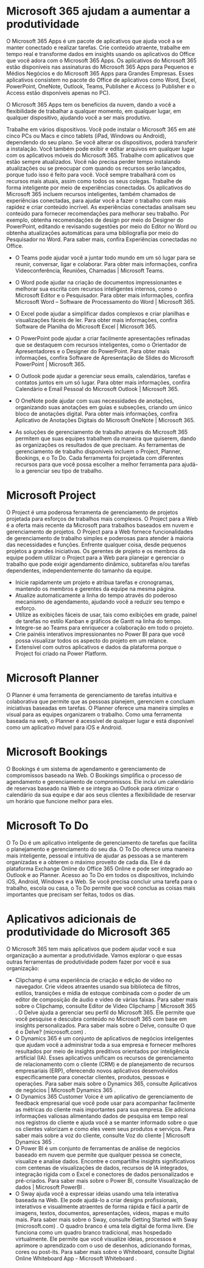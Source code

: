 # Microsoft 365 ajudam a aumentar a produtividade

O Microsoft 365 Apps é um pacote de aplicativos que ajuda você a se manter conectado e realizar tarefas. Crie conteúdo atraente, trabalhe em tempo real e transforme dados em insights usando os aplicativos do Office que você adora com o Microsoft 365 Apps. Os aplicativos do Microsoft 365 estão disponíveis nas assinaturas do Microsoft 365 Apps para Pequenos e Médios Negócios e do Microsoft 365 Apps para Grandes Empresas. Esses aplicativos consistem no pacote do Office de aplicativos como Word, Excel, PowerPoint, OneNote, Outlook, Teams, Publisher e Access (o Publisher e o Access estão disponíveis apenas no PC).

O Microsoft 365 Apps tem os benefícios da nuvem, dando a você a flexibilidade de trabalhar a qualquer momento, em qualquer lugar, em qualquer dispositivo, ajudando você a ser mais produtivo.

Trabalhe em vários dispositivos. Você pode instalar o Microsoft 365 em até cinco PCs ou Macs e cinco tablets (iPad, Windows ou Android), dependendo do seu plano. Se você alterar os dispositivos, poderá transferir a instalação. Você também pode exibir e editar arquivos em qualquer lugar com os aplicativos móveis do Microsoft 365.
Trabalhe com aplicativos que estão sempre atualizados. Você não precisa perder tempo instalando atualizações ou se preocupar com quando os recursos serão lançados, porque tudo isso é feito para você. Você sempre trabalhará com os recursos mais atuais, assim como todos os seus colegas.
Trabalhe de forma inteligente por meio de experiências conectadas. Os aplicativos do Microsoft 365 incluem recursos inteligentes, também chamados de experiências conectadas, para ajudar você a fazer o trabalho com mais rapidez e criar conteúdo incrível. As experiências conectadas analisam seu conteúdo para fornecer recomendações para melhorar seu trabalho. Por exemplo, obtenha recomendações de design por meio do Designer do PowerPoint, editando e revisando sugestões por meio do Editor no Word ou obtenha atualizações automáticas para uma bibliografia por meio do Pesquisador no Word. Para saber mais, confira Experiências conectadas no Office.


- O Teams pode ajudar você a juntar todo mundo em um só lugar para se reunir, conversar, ligar e colaborar. Para obter mais informações, confira Videoconferência, Reuniões, Chamadas | Microsoft Teams.
- O Word pode ajudar na criação de documentos impressionantes e melhorar sua escrita com recursos inteligentes internos, como o Microsoft Editor e o Pesquisador. Para obter mais informações, confira Microsoft Word – Software de Processamento do Word | Microsoft 365.
- O Excel pode ajudar a simplificar dados complexos e criar planilhas e visualizações fáceis de ler. Para obter mais informações, confira Software de Planilha do Microsoft Excel | Microsoft 365.
- O PowerPoint pode ajudar a criar facilmente apresentações refinadas que se destaquem com recursos inteligentes, como o Orientador de Apresentadores e o Designer do PowerPoint. Para obter mais informações, confira Software de Apresentação de Slides do Microsoft PowerPoint | Microsoft 365.
- O Outlook pode ajudar a gerenciar seus emails, calendários, tarefas e contatos juntos em um só lugar. Para obter mais informações, confira Calendário e Email Pessoal do Microsoft Outlook | Microsoft 365.
- O OneNote pode ajudar com suas necessidades de anotações, organizando suas anotações em guias e subseções, criando um único bloco de anotações digital. Para obter mais informações, confira Aplicativo de Anotações Digitais do Microsoft OneNote | Microsoft 365.

- As soluções de gerenciamento de trabalho através do Microsoft 365 permitem que suas equipes trabalhem da maneira que quiserem, dando às organizações os resultados de que precisam. As ferramentas de gerenciamento de trabalho disponíveis incluem o Project, Planner, Bookings, e o To Do. Cada ferramenta foi projetada com diferentes recursos para que você possa escolher a melhor ferramenta para ajudá-lo a gerenciar seu tipo de trabalho.

# Microsoft Project

O Project é uma poderosa ferramenta de gerenciamento de projetos projetada para esforços de trabalhos mais complexos. O Project para a Web é a oferta mais recente da Microsoft para trabalhos baseados em nuvem e gerenciamento de projetos. O Project para a Web fornece funcionalidades de gerenciamento de trabalho simples e poderosas para atender à maioria das necessidades e funções. Enfrente qualquer coisa, desde pequenos projetos a grandes iniciativas. Os gerentes de projeto e os membros da equipe podem utilizar o Project para a Web para planejar e gerenciar o trabalho que pode exigir agendamento dinâmico, subtarefas e/ou tarefas dependentes, independentemente do tamanho da equipe.

- Inicie rapidamente um projeto e atribua tarefas e cronogramas, mantendo os membros e gerentes da equipe na mesma página.
- Atualize automaticamente a linha do tempo através do poderoso mecanismo de agendamento, ajudando você a reduzir seu tempo e esforço.
- Utilize as exibições fáceis de usar, tais como exibições em grade, painel de tarefas no estilo Kanban e gráficos de Gantt na linha do tempo.
- Integre-se ao Teams para enriquecer a colaboração em todo o projeto.
- Crie painéis interativos impressionantes no Power BI para que você possa visualizar todos os aspecto do projeto em um relance.
- Extensível com outros aplicativos e dados da plataforma porque o Project foi criado na Power Platform.


# Microsoft Planner
O Planner é uma ferramenta de gerenciamento de tarefas intuitiva e colaborativa que permite que as pessoas planejem, gerenciem e concluam iniciativas baseadas em tarefas. O Planner oferece uma maneira simples e visual para as equipes organizarem o trabalho. Como uma ferramenta baseada na web, o Planner é acessível de qualquer lugar e está disponível como um aplicativo móvel para iOS e Android.

# Microsoft Bookings
O Bookings é um sistema de agendamento e gerenciamento de compromissos baseado na Web. O Bookings simplifica o processo de agendamento e gerenciamento de compromissos. Ele inclui um calendário de reservas baseado na Web e se integra ao Outlook para otimizar o calendário da sua equipe e dar aos seus clientes a flexibilidade de reservar um horário que funcione melhor para eles.

# Microsoft To Do
O To Do é um aplicativo inteligente de gerenciamento de tarefas que facilita o planejamento e gerenciamento do seu dia. O To Do oferece uma maneira mais inteligente, pessoal e intuitiva de ajudar as pessoas a se manterem organizadas e a obterem o máximo proveito de cada dia. Ele é da plataforma Exchange Online do Office 365 Online e pode ser integrado ao Outlook e ao Planner. Acesso ao To Do em todos os dispositivos, incluindo iOS, Android, Windows e a Web. Se você precisa concluir uma tarefa para o trabalho, escola ou casa, o To Do permite que você conclua as coisas mais importantes que precisam ser feitas, todos os dias.

# Aplicativos adicionais de produtividade do Microsoft 365

O Microsoft 365 tem mais aplicativos que podem ajudar você e sua organização a aumentar a produtividade. Vamos explorar o que essas outras ferramentas de produtividade podem fazer por você e sua organização:

- Clipchamp é uma experiência de criação e edição de vídeo no navegador. Crie vídeos atraentes usando sua biblioteca de filtros, estilos, transições e mídia de estoque combinada com o poder de um editor de composição de áudio e vídeo de várias faixas. Para saber mais sobre o Clipchamp, consulte Editor de Vídeo Clipchamp | Microsoft 365 .
O Delve ajuda a gerenciar seu perfil do Microsoft 365. Ele permite que você pesquise e descubra conteúdo no Microsoft 365 com base em insights personalizados. Para saber mais sobre o Delve, consulte O que é o Delve? (microsoft.com) .
- O Dynamics 365 é um conjunto de aplicativos de negócios inteligentes que ajudam você a administrar toda a sua empresa e fornecer melhores resultados por meio de insights preditivos orientados por inteligência artificial (IA). Esses aplicativos unificam os recursos de gerenciamento de relacionamento com o cliente (CRM) e de planejamento de recursos empresariais (ERP), oferecendo novos aplicativos desenvolvidos especificamente para conectar clientes, produtos, pessoas e operações. Para saber mais sobre o Dynamics 365, consulte Aplicativos de negócios | Microsoft Dynamics 365 .
- O Dynamics 365 Customer Voice é um aplicativo de gerenciamento de feedback empresarial que você pode usar para acompanhar facilmente as métricas do cliente mais importantes para sua empresa. Ele adiciona informações valiosas alimentando dados de pesquisa em tempo real nos registros do cliente e ajuda você a se manter informado sobre o que os clientes valorizam e como eles veem seus produtos e serviços. Para saber mais sobre a voz do cliente, consulte Voz do cliente | Microsoft Dynamics 365 .
- O Power BI é um conjunto de ferramentas de análise de negócios baseado em nuvem que permite que qualquer pessoa se conecte, visualize e analise dados. Encontre e compartilhe insights significativos com centenas de visualizações de dados, recursos de IA integrados, integração rígida com o Excel e conectores de dados personalizados e pré-criados. Para saber mais sobre o Power BI, consulte Visualização de dados | Microsoft PowerBI .
- O Sway ajuda você a expressar ideias usando uma tela interativa baseada na Web. Ele pode ajudá-lo a criar designs profissionais, interativos e visualmente atraentes de forma rápida e fácil a partir de imagens, textos, documentos, apresentações, vídeos, mapas e muito mais. Para saber mais sobre o Sway, consulte Getting Started with Sway (microsoft.com) .
O quadro branco é uma tela digital de forma livre. Ele funciona como um quadro branco tradicional, mas hospedado virtualmente. Ele permite que você visualize ideias, processos e aprimore o aprendizado com o uso de desenhos, adicionando formas, cores ou post-its. Para saber mais sobre o Whiteboard, consulte Digital Online Whiteboard App - Microsoft Whiteboard .

